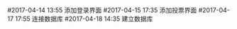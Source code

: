 #2017-04-14 13:55
	添加登录界面
#2017-04-15 17:35
	添加投票界面
#2017-04-17 17:55
	连接数据库
#2017-04-18 14:35
	建立数据库
